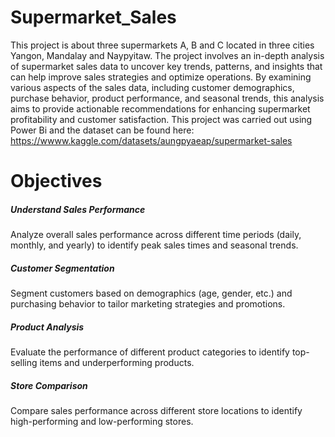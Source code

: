 # Supermarket_Sales
This project is about three supermarkets A, B and C located in three cities Yangon, Mandalay and Naypyitaw. 
The project involves an in-depth analysis of supermarket sales data to uncover key trends, patterns, and insights that can help improve sales strategies and optimize operations. By examining various aspects of the sales data, including customer demographics, purchase behavior, product performance, and seasonal trends, this analysis aims to provide actionable recommendations for enhancing supermarket profitability and customer satisfaction. This project was carried out using Power Bi and the dataset can be found here: https://wwww.kaggle.com/datasets/aungpyaeap/supermarket-sales
# Objectives
##### Understand Sales Performance 
Analyze overall sales performance across different time periods (daily, monthly, and yearly) to identify peak sales times and seasonal trends.
##### Customer Segmentation
Segment customers based on demographics (age, gender, etc.) and purchasing behavior to tailor marketing strategies and promotions.
##### Product Analysis
Evaluate the performance of different product categories to identify top-selling items and underperforming products.
##### Store Comparison 
Compare sales performance across different store locations to identify high-performing and low-performing stores.
